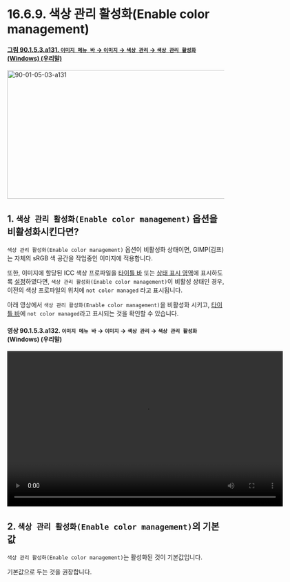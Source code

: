 # 16.6.9. 색상 관리 활성화(Enable color management)

<a id="90-01-05-03-a131"></a>

#### [그림 90.1.5.3.a131. `이미지 메뉴 바` → `이미지` → `색상 관리` → `색상 관리 활성화` (Windows) (우리말)](./90-01-05-03-color_management.md#90-01-05-03-a131)
<img width="652" height="298" alt="90-01-05-03-a131" src="https://github.com/user-attachments/assets/33f067d4-2a6b-4b78-8057-1eb9e342908d" />

<a id="16-06-09-s1"></a>

## 1. `색상 관리 활성화(Enable color management)` 옵션을 비활성화시킨다면?

`색상 관리 활성화(Enable color management)` 옵션이 비활성화 상태이면, GIMP(김프)는 자체의 sRGB 색 공간을 작업중인 이미지에 적용합니다.

또한, 이미지에 할당된 ICC 색상 프로파일을 [타이틀 바](./19-glossaryx-title_bar.md) 또는 [상태 표시 영역](./19-glossaryx-status_area.md)에 표시하도록 [설정](./12-01-20-image-window-title-and-statusbar.md)하였다면, `색상 관리 활성화(Enable color management)`이 비활성 상태인 경우, 이전의 색상 프로파일의 위치에 `not color managed` 라고 표시됩니다.

아래 영상에서 `색상 관리 활성화(Enable color management)`을 비활성화 시키고, [타이틀 바](./19-glossaryx-title_bar.md)에 `not color managed`라고 표시되는 것을 확인할 수 있습니다.

<a id="90-01-05-03-a132"></a>

#### 영상 90.1.5.3.a132. `이미지 메뉴 바` → `이미지` → `색상 관리` → `색상 관리 활성화` (Windows) (우리말)
<video controls="controls" width="640" height="360" src="https://github.com/user-attachments/assets/2c64cdcf-731b-470d-868d-82140d3c3c2d"></video>

<a id="16-06-09-s2"></a>

## 2. `색상 관리 활성화(Enable color management)`의 기본값
`색상 관리 활성화(Enable color management)`는 활성화된 것이 기본값입니다.

기본값으로 두는 것을 권장합니다.